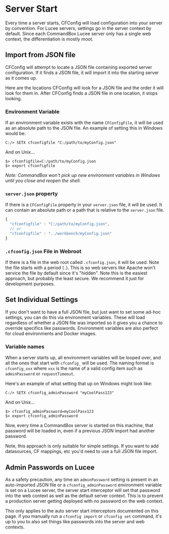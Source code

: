 # Server Start

Every time a server starts, CFConfig will load configuration into your server by convention. For Lucee servers, settings go in the server context by default. Since each CommandBox Lucee server only has a single web context, the differentiation is mostly moot.

## Import from JSON file

CFConfig will attempt to locate a JSON file containing exported server configuration. If it finds a JSON file, it will import it into the starting server as it comes up.

Here are the locations CFConfig will look for a JSON file and the order it will look for them in. After CFConfig finds a JSON file in one location, it stops looking.

### Environment Variable

If an environment variable exists with the name `CFConfigFile`, it will be used as an absolute path to the JSON file. An example of setting this in Windows would be:

```text
C:/> SETX cfconfigfile "C:/path/to/myConfig.json"
```

And on Unix...

```text
$> cfconfigfile=C:/path/to/myConfig.json
$> export cfconfigfile
```

_Note: CommandBox won't pick up new environment variables in Windows until you close and reopen the shell._

### `server.json` property

If there is a `CFConfigFile` property in your `server.json` file, it will be used. It can contain an absolute path or a path that is relative to the `server.json` file.

```javascript
{
  "cfconfigfile" : "C:/path/to/myConfig.json",
  // or 
  "cfconfigfile" : "../workbench/myConfig.json"
}
```

### `.cfconfig.json` File in Webroot

If there is a file in the web root called `.cfconfig.json`, it will be used. Note the file starts with a period \(`.`\). This is so web servers like Apache won't service the file by default since it's "hidden". Note this is the easiest approach, but probably the least secure. We recommend it just for development purposes.

## Set Individual Settings

If you don't want to have a full JSON file, but just want to set some ad-hoc settings, you can do this via environment variables. These will load regardless of whether a JSON file was imported so it gives you a chance to override specifics like passwords. Environment variables are also perfect for cloud environments and Docker images.

### Variable names

When a server starts up, all environment variables will be looped over, and all the ones that start with `cfconfig_` will be used. The naming format is `cfconfig_xxx` where `xxx` is the name of a valid config item such as `adminPassword` or `requestTimeout`.

Here's an example of what setting that up on Windows might look like:

```text
C:/> SETX cfconfig_adminPassword "myCoolPass123"
```

And on Unix...

```text
$> cfconfig_adminPassword=myCoolPass123
$> export cfconfig_adminPassword
```

Now, every time a CommandBox server is started on this machine, that password will be loaded in, even if a previous JSON import had another password.

Note, this approach is only suitable for simple settings. If you want to add datasources, CF mappings, etc you'd need to use a full JSON file import.

## Admin Passwords on Lucee

As a safety precaution, any time an `adminPassword` setting is present in an auto-imported JSON file or a `cfconfig_adminPassword` environment variable is set on a Lucee server, the server start interceptor will set that password into the web context as well as the default server context. This is to prevent a production server getting deployed with no password on the web context.

This only applies to the auto server start interceptors documented on this page. if you manually run a `cfconfig import` or `cfconfig set` command, it's up to you to also set things like passwords into the server and web contexts.

